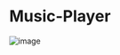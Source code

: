 # Music-Player

 ![image](https://github.com/user-attachments/assets/2b801090-6e6f-41a6-95eb-be39c5a6612b)

